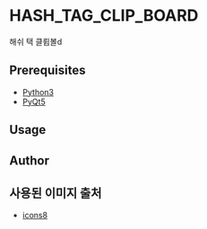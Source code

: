 # HASH_TAG_CLIP_BOARD
해쉬 택 클륍볼d

## Prerequisites 

- [Python3](https://www.python.org/downloads/)
- [PyQt5](https://pypi.org/project/PyQt5/https://www.tensorflow.org/)

## Usage

## Author

## 사용된 이미지 출처
- [icons8](https://icons8.com/icons)
